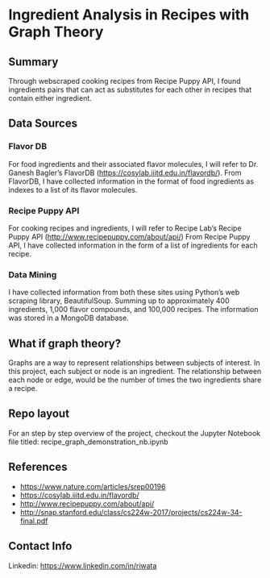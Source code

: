 # Ingredient Analysis in Recipes with Graph Theory

## Summary 

Through webscraped cooking recipes from Recipe Puppy API, I found ingredients pairs that can act as substitutes for each other in recipes that contain either ingredient. 

## Data Sources

### Flavor DB
For food ingredients and their associated flavor molecules, I will refer to Dr. Ganesh Bagler’s FlavorDB (https://cosylab.iiitd.edu.in/flavordb/). From FlavorDB, I have collected information in the format of food ingredients as indexes to a list of its flavor molecules.  

### Recipe Puppy API
For cooking recipes and ingredients, I will refer to Recipe Lab’s Recipe Puppy API (http://www.recipepuppy.com/about/api/) From Recipe Puppy API, I have collected information in the form of a list of ingredients for each recipe. 

### Data Mining
I have collected information from both these sites using Python’s web scraping library, BeautifulSoup. Summing up to approximately 400 ingredients, 1,000 flavor compounds, and 100,000 recipes. The information was stored in a MongoDB database.

## What if graph theory?

Graphs are a way to represent relationships between subjects of interest. In this project, each subject or node is an ingredient. The relationship between each node or edge, would be the number of times the two ingredients share a recipe. 

## Repo layout

For an step by step overview of the project, checkout the Jupyter Notebook file titled:  recipe_graph_demonstration_nb.ipynb

## References

- https://www.nature.com/articles/srep00196
- https://cosylab.iiitd.edu.in/flavordb/
- http://www.recipepuppy.com/about/api/ 
- http://snap.stanford.edu/class/cs224w-2017/projects/cs224w-34-final.pdf 

## Contact Info

Linkedin: https://www.linkedin.com/in/riwata